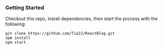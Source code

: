 ### Getting Started ### 

Checkout this repo, install dependencies, then start the process with the following:

```
git clone https://github.com/Tia22/ReactBlog.git 
npm install
npm start
```